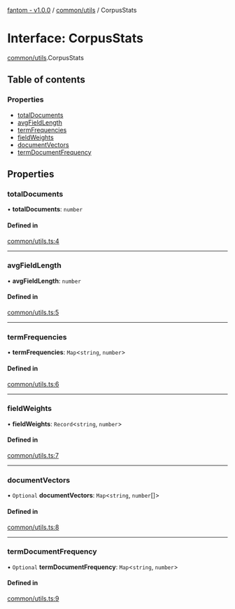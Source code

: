 [fantom - v1.0.0](../README.md) / [common/utils](../modules/common_utils.md) / CorpusStats

# Interface: CorpusStats

[common/utils](../modules/common_utils.md).CorpusStats

## Table of contents

### Properties

- [totalDocuments](common_utils.CorpusStats.md#totaldocuments)
- [avgFieldLength](common_utils.CorpusStats.md#avgfieldlength)
- [termFrequencies](common_utils.CorpusStats.md#termfrequencies)
- [fieldWeights](common_utils.CorpusStats.md#fieldweights)
- [documentVectors](common_utils.CorpusStats.md#documentvectors)
- [termDocumentFrequency](common_utils.CorpusStats.md#termdocumentfrequency)

## Properties

### totalDocuments

• **totalDocuments**: `number`

#### Defined in

[common/utils.ts:4](https://github.com/ispyhumanfly/fantom/blob/579db0bfe70463ab669b28f1fa6e442784277dd6/common/utils.ts#L4)

___

### avgFieldLength

• **avgFieldLength**: `number`

#### Defined in

[common/utils.ts:5](https://github.com/ispyhumanfly/fantom/blob/579db0bfe70463ab669b28f1fa6e442784277dd6/common/utils.ts#L5)

___

### termFrequencies

• **termFrequencies**: `Map`\<`string`, `number`\>

#### Defined in

[common/utils.ts:6](https://github.com/ispyhumanfly/fantom/blob/579db0bfe70463ab669b28f1fa6e442784277dd6/common/utils.ts#L6)

___

### fieldWeights

• **fieldWeights**: `Record`\<`string`, `number`\>

#### Defined in

[common/utils.ts:7](https://github.com/ispyhumanfly/fantom/blob/579db0bfe70463ab669b28f1fa6e442784277dd6/common/utils.ts#L7)

___

### documentVectors

• `Optional` **documentVectors**: `Map`\<`string`, `number`[]\>

#### Defined in

[common/utils.ts:8](https://github.com/ispyhumanfly/fantom/blob/579db0bfe70463ab669b28f1fa6e442784277dd6/common/utils.ts#L8)

___

### termDocumentFrequency

• `Optional` **termDocumentFrequency**: `Map`\<`string`, `number`\>

#### Defined in

[common/utils.ts:9](https://github.com/ispyhumanfly/fantom/blob/579db0bfe70463ab669b28f1fa6e442784277dd6/common/utils.ts#L9)

